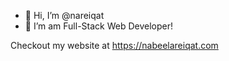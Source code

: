 - 👋 Hi, I’m @nareiqat
- 👀 I’m am Full-Stack Web Developer!


Checkout my website at https://nabeelareiqat.com

<!---
nareiqat/nareiqat is a ✨ special ✨ repository because its `README.md` (this file) appears on your GitHub profile.
You can click the Preview link to take a look at your changes.
--->
